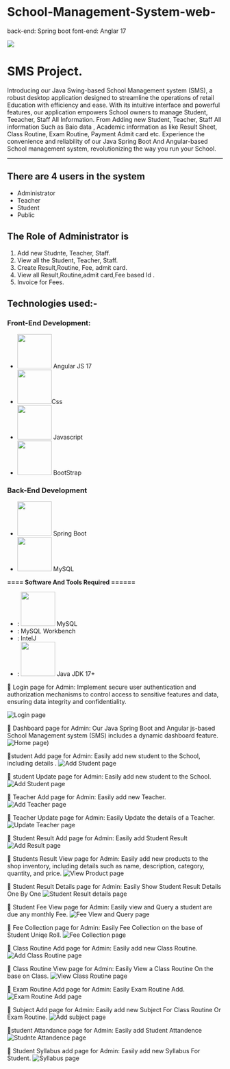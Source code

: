 # School-Management-System-web-
back-end: Spring boot  font-end: Anglar 17


<img src="https://github.com/MDFAYSALHOSSAIN019/School_Management_System-Swing-/blob/main/Sweing%20project%20sereenshot-20240320T162315Z-001/Sweing%20project%20sereenshot/1.png
">
# SMS Project.
Introducing our Java Swing-based School Management system (SMS), a robust desktop application designed to streamline the operations of retail Education with efficiency and ease. With its intuitive interface and powerful features, our application empowers School owners to manage Student, Teeacher, Staff All Information. From Adding new Student, Teacher, Staff All information Such as Baio data , Academic information as like Result Sheet, Class Routine, Exam Routine, Payment Admit card etc. Experience the convenience and reliability of our Java Spring Boot And Angular-based School management system, revolutionizing the way you run your School.
-----------------   ---------------------------------------------
## There are 4 users in the system


- Administrator
- Teacher
- Student
- Public
  
## The Role of Administrator is
1. Add new Studnte, Teacher, Staff.
2. View all the Student, Teacher, Staff.
3. Create Result,Routine, Fee, admit card.
4. View all Result,Routine,admit card,Fee based Id .
5. Invoice for Fees.


## Technologies used:-
### Front-End Development:
-  [<img src="Screenshot/Swing.png" width="80" height="80">](https://docs.oracle.com/javase/tutorial/uiswing/) Angular JS 17
-  [<img src="https://github.com/fatemazohor/fatemazohor/blob/main/svg/css3.svg" width="80" height="80">](https://github.com/fatemazohor)Css
-  [<img src="https://github.com/fatemazohor/fatemazohor/blob/main/svg/javascript.svg" width="80" height="80">](https://github.com/fatemazohor) Javascript
- [<img src="https://github.com/fatemazohor/fatemazohor/blob/main/svg/bootstrap-logo-shadow.png" width="80" height="80">](https://github.com/fatemazohor) BootStrap
### Back-End Development
-  [<img src="Screenshot/Swing.png" width="80" height="80">]([https://github.com/fatemazohor](https://github.com/MDFAYSALHOSSAIN019/School-Management-System-web-/blob/main/Spring%20Boot%20Screen%20sort/spring%20boot%20pic.jpg?raw=true)) Spring Boot
-  [<img src="Screenshot/mysql.png" width="80" height="80">](https://github.com/fatemazohor) MySQL

**==== Software And Tools Required ======**
- :  [<img src="Screenshot/mysql.png" width="80" height="80">](https://github.com/fatemazohor) MySQL
- :  MySQL Workbench
- :  IntelJ
- :  [<img src="Screenshot/Java.png" width="80" height="80">](https://www.java.com/en/download/help/whatis_java.html) Java JDK 17+
  
:pushpin: Login page for Admin:
Implement secure user authentication and authorization mechanisms to control access to sensitive features and data, ensuring data integrity and confidentiality.

![ Login page](https://github.com/MDFAYSALHOSSAIN019/School-Management-System-web-/blob/main/Spring%20Boot%20Screen%20sort/login.jpg?raw=true)

:pushpin: Dashboard page for Admin:
Our Java Spring Boot and Angular js-based School Management system (SMS)  includes a dynamic dashboard feature.
![ Home page](https://github.com/MDFAYSALHOSSAIN019/School-Management-System-web-/blob/main/Spring%20Boot%20Screen%20sort/1.png?raw=true))


:pushpin:student  Add page for Admin:
Easily add new student to the School, including details .
![ Add Student page](https://github.com/MDFAYSALHOSSAIN019/School-Management-System-web-/blob/main/Spring%20Boot%20Screen%20sort/screencapture-localhost-4200-stadd-2024-04-21-13_23_39.png?raw=true)

:pushpin: student Update page for Admin:
Easily add new student to the School.
![ Add Student page](https://github.com/MDFAYSALHOSSAIN019/School-Management-System-web-/blob/main/Spring%20Boot%20Screen%20sort/screencapture-localhost-4200-stview-2024-04-21-13_57_19.png?raw=true)

:pushpin: Teacher Add page for Admin:
Easily add new Teacher.
![ Add Teacher page](https://github.com/MDFAYSALHOSSAIN019/School-Management-System-web-/blob/main/Spring%20Boot%20Screen%20sort/screencapture-localhost-4200-teadd-2024-04-21-13_57_36.png?raw=true)

:pushpin: Teacher Update page for Admin:
Easily Update the details of a Teacher.
![ Update Teacher page](https://github.com/MDFAYSALHOSSAIN019/School-Management-System-web-/blob/main/Spring%20Boot%20Screen%20sort/screencapture-localhost-4200-teview-2024-04-21-13_58_00.png?raw=true)

:pushpin: Student Result Add page for Admin:
Easily add Student Result 
![ Add Result page](https://github.com/MDFAYSALHOSSAIN019/School-Management-System-web-/blob/main/Spring%20Boot%20Screen%20sort/screencapture-localhost-4200-resultadd-2024-04-21-14_00_41.png?raw=true)

:pushpin: Students Result View page for Admin:
Easily add new products to the shop inventory, including details such as name, description, category, quantity, and price.
![ View Product page](https://github.com/MDFAYSALHOSSAIN019/School-Management-System-web-/blob/main/Spring%20Boot%20Screen%20sort/screencapture-localhost-4200-resultview-2024-04-21-14_03_15.png?raw=true)

:pushpin: Student Result Details page for Admin:
Easily Show Student Result Details One By One
![ Student Result details page](https://github.com/MDFAYSALHOSSAIN019/School-Management-System-web-/blob/main/Spring%20Boot%20Screen%20sort/screencapture-localhost-4200-resultprofile-1-2024-04-21-14_03_48.png?raw=true)

:pushpin: Student Fee View page for Admin:
Easily view and Query a student are due any monthly Fee.
![Fee View and Query page](https://github.com/MDFAYSALHOSSAIN019/School-Management-System-web-/blob/main/Spring%20Boot%20Screen%20sort/screencapture-localhost-4200-fee-2024-04-21-14_04_41.png?raw=true)

:pushpin: Fee Collection page for Admin:
Easily Fee Collection on the base of Student Uniqe Roll.
![ Fee Collection page](https://github.com/MDFAYSALHOSSAIN019/School-Management-System-web-/blob/main/Spring%20Boot%20Screen%20sort/screencapture-localhost-4200-fee-2024-04-21-14_06_02.png?raw=true)

:pushpin: Class Routine Add page for Admin:
Easily add new Class Routine.
![ Add Class Routine page](https://github.com/MDFAYSALHOSSAIN019/School-Management-System-web-/blob/main/Spring%20Boot%20Screen%20sort/screencapture-localhost-4200-classrutineadd-2024-04-21-13_58_46.png?raw=true)

:pushpin: Class Routine View page for Admin:
Easily View a Class Routine On the base on Class.
![ View Class  Routine page](https://github.com/MDFAYSALHOSSAIN019/School-Management-System-web-/blob/main/Spring%20Boot%20Screen%20sort/screencapture-localhost-4200-classrutineview-2024-04-21-13_59_18.png?raw=true)

:pushpin: Exam Routine Add page for Admin:
Easily Exam Routine Add.
![Exam Routine Add page](https://github.com/MDFAYSALHOSSAIN019/School-Management-System-web-/blob/main/Spring%20Boot%20Screen%20sort/screencapture-localhost-4200-examrutineadd-2024-04-21-13_59_43.png?raw=true)

:pushpin: Subject Add page for Admin:
Easily add new Subject For Class Routine Or Exam Routine.
![ Add subject page](https://github.com/MDFAYSALHOSSAIN019/School-Management-System-web-/blob/main/Spring%20Boot%20Screen%20sort/screencapture-localhost-4200-subjectadd-2024-04-21-14_14_02.png?raw=true)

:pushpin:student Attandance page for Admin:
Easily add Student Attandence
![Studnte Attandence page](https://github.com/MDFAYSALHOSSAIN019/School-Management-System-web-/blob/main/Spring%20Boot%20Screen%20sort/screencapture-localhost-4200-stattendanceadd-2024-04-21-14_11_00.png?raw=true)

:pushpin: Student Syllabus add page for Admin:
Easily add new Syllabus For Student.
![Syllabus page](https://github.com/MDFAYSALHOSSAIN019/School-Management-System-web-/blob/main/Spring%20Boot%20Screen%20sort/screencapture-localhost-4200-syllabusadd-2024-04-21-14_08_25.png?raw=true)
